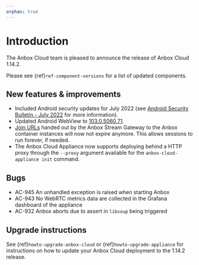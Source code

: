 ```yaml
---
orphan: true
---
```

# Introduction

The Anbox Cloud team is pleased to announce the release of Anbox Cloud 1.14.2.

Please see {ref}`ref-component-versions` for a list of updated components.

## New features & improvements

* Included Android security updates for July 2022 (see [Android Security Bulletin - July 2022](https://source.android.com/security/bulletin/2022-07-01) for more information).
* Updated Android WebView to [103.0.5060.71](https://chromereleases.googleblog.com/2022/07/chrome-for-android-update.html).
* [Join URLs](https://canonical.github.io/anbox-cloud.github.com/latest/anbox-stream-gateway/#/session/handle-join-session) handed out by the Anbox Stream Gateway to the Anbox container instances will now not expire anymore. This allows sessions to run forever, if needed.
* The Anbox Cloud Appliance now supports deploying behind a HTTP proxy through the `--proxy` argument available for the `anbox-cloud-appliance init` command.

## Bugs

* AC-945 An unhandled exception is raised when starting Anbox
* AC-943 No WebRTC metrics data are collected in the Grafana dashboard of the appliance
* AC-932 Anbox aborts due to assert in `libsoup` being triggered

## Upgrade instructions

See {ref}`howto-upgrade-anbox-cloud` or {ref}`howto-upgrade-appliance` for instructions on how to update your Anbox Cloud deployment to the 1.14.2 release.
